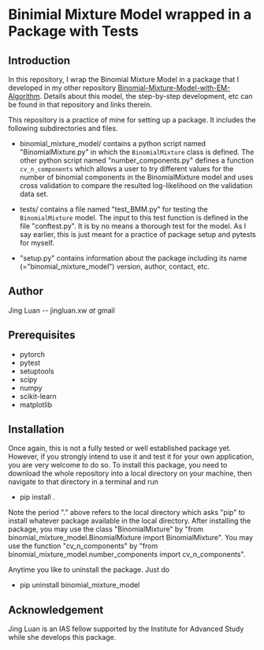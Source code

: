 # Binimial Mixture Model wrapped in a Package with Tests

## Introduction

In this repository, I wrap the Binomial Mixture Model in a package that I developed in my
other repository [Binomial-Mixture-Model-with-EM-Algorithm](https://github.com/jingluan-xw/Binomial-Mixture-Model-with-EM-Algorithm). Details about this model, the step-by-step development,
etc can be found in that repository and links therein.

This repository is a practice of mine for setting up a package. It includes the following
subdirectories and files.

* binomial_mixture_model/ contains a python script named "BinomialMixture.py" in which the `BinomialMixture` class is defined. The other python script named "number_components.py" defines
a function `cv_n_components` which allows a user to try different values for the number of binomial components in the BinomialMixture model and uses cross validation to compare the resulted log-likelihood on the validation data set.


* tests/ contains a file named "test_BMM.py" for testing the `BinomialMixture` model. The input to this test function is defined in the file "conftest.py". It is by no means a thorough test for the model. As I say earlier, this is just meant for a practice of package setup and pytests for myself.

* "setup.py" contains information about the package including its name (="binomial_mixture_model") version, author, contact, etc.

## Author  
Jing Luan -- jingluan.xw _at_ gmail

## Prerequisites

* pytorch
* pytest
* setuptools
* scipy
* numpy
* scikit-learn
* matplotlib

## Installation

Once again, this is not a fully tested or well established package yet. However, if you strongly intend to use it and test it for your own application, you are very welcome to do so. To install this package, you need to download the whole repository into a local directory on your machine, then navigate to that directory in a terminal and run 

* pip install .

Note the period "." above refers to the local directory which asks "pip" to install whatever package available in the local directory. After installing the package, you may use the class "BinomialMixture" by "from binomial_mixture_model.BinomialMixture import BinomialMixture". You may use the function "cv_n_components" by "from binomial_mixture_model.number_components import cv_n_components".

Anytime you like to uninstall the package. Just do

* pip uninstall binomial_mixture_model

## Acknowledgement

Jing Luan is an IAS fellow supported by the Institute for Advanced Study while she develops this package.
